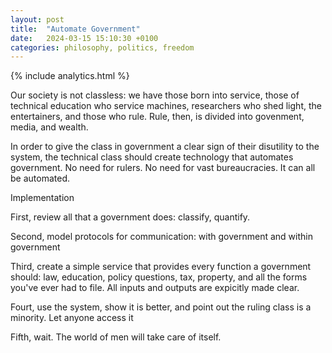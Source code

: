 ```yaml
---
layout: post
title:  "Automate Government"
date:   2024-03-15 15:10:30 +0100
categories: philosophy, politics, freedom
---
```


{% include analytics.html %}

Our society is not classless: we have those born into service, those of technical education who service machines, researchers who shed light, the entertainers, and those who rule. Rule, then, is divided into govenment, media, and wealth.

In order to give the class in government a clear sign of their disutility to the system, the technical class should create technology that automates government. No need for rulers. No need for vast bureaucracies. It can all be automated. 

Implementation

First, review all that a government does: classify, quantify.

Second, model protocols for communication: with government and within government

Third, create a simple service that provides every function a government should: law, education, policy questions, tax, property, and all the forms you've ever had to file. All inputs and outputs are expicitly made clear.

Fourt, use the system, show it is better, and point out the ruling class is a minority. Let anyone access it

Fifth, wait. The world of men will take care of itself.
